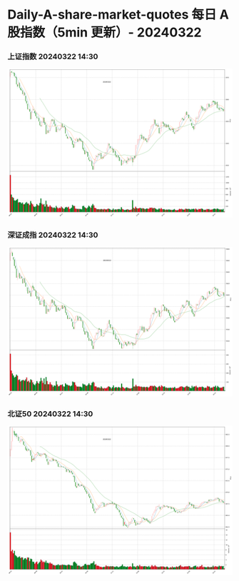 
# Daily-A-share-market-quotes 每日 A 股指数（5min 更新）- 20240322

### 上证指数 20240322 14:30
![](./fig/2024/3/20240322-sh000001.png)

### 深证成指 20240322 14:30
![](./fig/2024/3/20240322-sz399001.png)

### 北证50 20240322 14:30
![](./fig/2024/3/20240322-bj899050.png)
